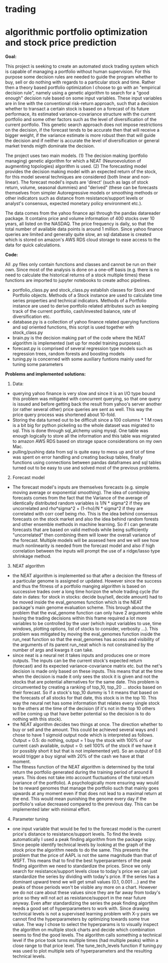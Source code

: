 # trading
# algorithmic portfolio optimization and stock price prediction


**Goal:** 

This project is seeking to create an automated stock trading system which is capable of managing a portfolio without human supervision.
For this purpose some decision rules are needed to guide the program whether to buy, sell or do nothing with regards to a particular stock and time. Rather then a theory based portfolio optimization I choose to go with an "empirical decision rule", namely using a genetic algorithm to search for a "good enough" decision rule based on some input variables. These input variables are in line with the conventional risk-return approach, such that a decision whether to transact a certain stock is based on a forecast of its future performace, its estimated variance-covariance structure with the current portfolio and some other factors such as the level of diversification of the current portfolio. This genetic search approach does not impose restrictions on the decision, if the forecast tends to be accurate then that will receive a bigger weight, if the variance estimate is more robust then that will guide the decision and if neither is accurate the level of diversification or general market trends migth dominate the decision.

The project uses two main models. (1) The decision making (portfolio managing) genetic algorithm for which a NEAT (Neuroevolution of augmenting topologies) algorithm is used. (2) The forecasting model provides the decision making model with an expected return of the stock, for this model several techniques are considered (both linear and non-linear). The forecast model's inputs are 'direct' (such as lags of stock return, volume, seasonal dummies) and "derived" (these can be forecasts themselves from simpler Autoregressive models or smoothing methods or other indicators  such as distance from resistance/support levels or analyst's consensus, expected monetary policy environment etc.).

The data comes from the yahoo finance api through the pandas datareader package. It contains price and volume information of 400 stocks over 10 years,
all listed on the NASDAQ. The price frequency is daily, so that the total number of available data points is around 1 million. Since yahoo finance queries are limited and generally quite slow, an sql database is created which is stored on amazon's AWS RDS cloud storage to ease access to the data for quick calculations.


**Code:**

All .py files only contain functions and classes and cannot be run on their own. Since most of the analysis is done on a one-off basis 
(e.g. there is no need to calculate the historical returns of a stock multiple times) these functions are imported to jupyter notebooks to create adhoc pipelines.

- portfolio_class.py and stock_class.py establish classes for Stock and Portfolio objects. Methods of a Stock instance are used to calculate time series properties and technical indicators. Methods of a Portfolio instance are used to derive portfolio related attributes such as keeping track of the current portfolio, cash/invested balance, rate of diversification etc. 
- database.py is a collection of yahoo finance related querying functions and sql oriented functions, this script is used together with stock_class.py
- brain.py is the decision making part of the code where the NEAT algorithm is implemented (set up for model training purposes).
- forecast.py is comprised of several regression type models such as regression trees, random forests and boosting models
- tuning.py is concerned with some auxiliary funtions mainly used for tuning some parameters


**Problems and implemented solutions:**

1) Data:
- querying yahoo finance is very slow and since it is an I/O type bound this problem was mitigated with concurrent querying, so that one query is issued and before getting back the result from yahoo's server another (or rather several other) price queries are sent as well. This way the price query process was shortened about 10-fold. 
- Storing the data turned out to be difficult since a 100 columns * 1 M rows is a bit big for python pickeling so the whole dataset was migrated to sql.
This is done through sql_alchemy using mysql. One table was enough logically to store all the information and this table was migrated to amazon AWS RDS based on storage space considerations on my own Mac.
- pulling/pushing data from sql is quite easy to mess up and lot of time was spent on error handling and creating backup tables, finally functions using
connections between pandas dataframes and sql tables turned out to be easy to use and solved most of the previous problems.

2) Forecast model
- The forecast model's inputs are themselves forecasts (e.g. simple moving average or exponential smoothing). The idea of combining forecasts comes from 
the fact that the Variance of the average of identically distributed random variables is 1/N * sigma^2 if they are uncorrelated and 
rho*sigma^2 + (1-rho)/N * sigma^2 if they are correlated with corr coef being rho. This is the idea behind consensus forecasts on the stock market and also the idea behind random forests and other ensemble methods in machine learning. So if I can generate forecasts that are based on valid methods while being sufficiently "uncorrelated" then combining them will lower the overall variance of the forecast. Multiple models will be assesed here and we will see how much nonlinearity is needed from the forecast model and also if high correlation between the inputs will prompt the use of a ridge/lasso type shrinkage method. 

3) NEAT algorithm 
- the NEAT algorithm is implemented so that after a decision the fitness of a particular genome is assigned or updated. However since the success and thus
the fitness of a portfolio manging algorithm is based on successive trades over a long time horizon the whole trading cycle (for date in dates: for stock
in stocks: decide buy/sell, decide amount) had to be moved inside the eval_genomes function which is the NEAT package's main genome evaluation scheme.
This brough about the problem that the eval_genome function can only have 2 arguments while having the trading decisions within this frame required a lot
more variables to be controlled by the user (which input variables to use, time windows, plotting options, list of stocks to consider, verbosity ...). 
This problem was mitigated by moving the eval_genomes function inside the run_neat function so that the eval_genomes has access and visibility of the 
arguments of its parent run_neat which is not constrained by the number of args and kwargs it can take. 
- since neat is a neural net it takes inputs and produces one or more outputs. The inputs can be the current stock's expected return (forecast) and its
expected variance-covariance matrix etc. but the net's decision is made only based on these inputs. This means that at the time when the decision is made
it only sees the stock it is given and not the stocks that are potential alternatives for the same date. This problem is circumvented by creating a
ranking of top_10, top_20 ... stocks based on their forecast. So if a stock's top_10 dummy is 1 it means that based on the forecasts of all stocks for 
that date, this stock is in the top 10. This way the neural net has some information that relates every single stock to the others at the time of the 
decision (if it's not in the top 10 others will be coming up that have better potential so the decision is to do nothing with this stock). 
- the NEAT algorithm decides two things at once. The direction whether to buy or sell and the amount. This could be achieved several ways and I chose to 
have 1 sigmoid output node which is interpreted as follows. Output = 0.5: do nothing, output = 1 buy the stock with 100% of our current cash available, 
output = 0: sell 100% of the stock if we have it (or possibly short it but that is not implemented yet). So an output of 0.6 would trigger a buy signal
with 20% of the cash we have at that moment.
- The fitness function of the NEAT algorithm is determined by the total return the portfolio generated during the training period of around 8 years. This
does not take into account fluctuations of the total return (variance of the portfolio). A psychologically more ensuring way would be to reward genomes
that manage the portfolio such that mainly goes upwards at any moment even if that does not lead to a maximal return at the end. This would mean punishing
the genome every day if the portfolio's value decreased compared to the previous day. This can be implemented later with minimal effort. 

4) Parameter tuning
- one input variable that would be fed to the forecast model is the current price's distance to resistance/support levels. To find the levels automatically I used a peak finding algorithm from the package scipy. Since people identify technical levels by looking at the graph of the stock price the algorithm  needs to do the same. This presents the problem that the price of AAPL is not the same magnitude than that of MSFT. This means that to find the best hyperparamters of the peak finding algorithm we need to standardize the prices. Since we only search for resistance/support levels close to today's price we can just standardize the series by dividing with today's price. If the series has a dominant upward trend we will get small values (0.1, 0.001 ...) and the peaks of those periods won't be visible any more on a chart. However we do not care about these values since they are far away from today's price so they will not act as resistance/support in the near future anyway. Even after standardizing the series the peak finding algortihm needs a good set of hyperparameters to work with. Since drawing technical levels is not a supervised learning problem with X-y pairs we cannot find the hyperparameters by optimizing towards some true value. The way I chose to select the hyperparams is to visually inspect the algorithm on multiple stock charts and decide which combination seems to find the good levels. The algorithm calls something a technical level if the price took turns multiple times (had multiple peaks) within a close range to that price level. The tune_tech_levels function if tuning.py was used to plot multiple sets of hyperparameters and the resulting technical levels.









